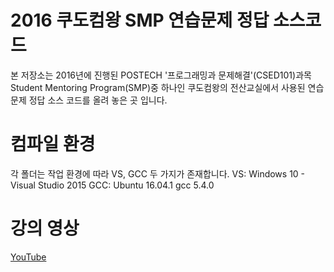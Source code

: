 # 2016 쿠도컴왕 SMP 연습문제 정답 소스코드
본 저장소는 2016년에 진행된 POSTECH '프로그래밍과 문제해결'(CSED101)과목 Student Mentoring Program(SMP)중 하나인
쿠도컴왕의 전산교실에서 사용된 연습문제 정답 소스 코드를 올려 놓은 곳 입니다.

# 컴파일 환경
각 폴더는 작업 환경에 따라 VS, GCC 두 가지가 존재합니다.
VS: Windows 10 - Visual Studio 2015
GCC: Ubuntu 16.04.1 gcc 5.4.0

# 강의 영상
[YouTube](https://www.youtube.com/channel/UCToCbOboRQQA8LHm7tl8kIA)